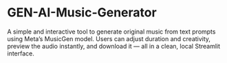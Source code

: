 # GEN-AI-Music-Generator
A simple and interactive tool to generate original music from text prompts using Meta’s MusicGen model. Users can adjust duration and creativity, preview the audio instantly, and download it — all in a clean, local Streamlit interface.
